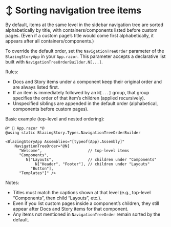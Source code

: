 # ↕️ Sorting navigation tree items

By default, items at the same level in the sidebar navigation tree are sorted alphabetically by title, with containers/components listed before custom pages. (Even if a custom page’s title would come first alphabetically, it appears after all containers/components.)

To override the default order, set the `NavigationTreeOrder` parameter of the `BlazingStoryApp` in your `App.razor`. This parameter accepts a declarative list built with `NavigationTreeOrderBuilder.N[...]`.

Rules:
- Docs and Story items under a component keep their original order and are always listed first.
- If an item is immediately followed by an `N[...]` group, that group specifies the order of that item’s children (applied recursively).
- Unspecified siblings are appended in the default order (alphabetical, components before custom pages).

Basic example (top-level and nested ordering):

```razor
@* 📄 App.razor *@
@using static BlazingStory.Types.NavigationTreeOrderBuilder

<BlazingStoryApp Assemblies="[typeof(App).Assembly]" 
    NavigationTreeOrder="@N[
      "Welcome",                    // top-level items 
      "Components", 
         N["Layouts",               // children under "Components" 
             N["Header", "Footer"], // children under "Layouts" 
           "Button"], 
      "Templates"]" />
```

Notes:

- Titles must match the captions shown at that level (e.g., top-level “Components”, then child “Layouts”, etc.).
- Even if you list custom pages inside a component’s children, they still appear after Docs and Story items for that component.
- Any items not mentioned in `NavigationTreeOrder` remain sorted by the default.
 